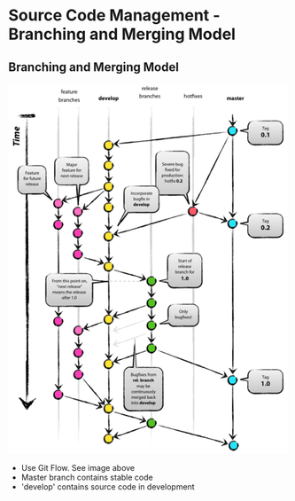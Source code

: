 # Source Code Management - Branching and Merging Model

## Branching and Merging Model

  ![](res/images/gitflow.png)

  - Use Git Flow. See image above
  - Master branch contains stable code
  - 'develop' contains source code in development
